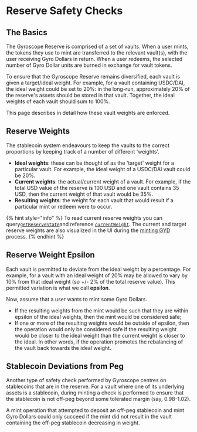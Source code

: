# Reserve Safety Checks

## The Basics

The Gyroscope Reserve is comprised of a set of vaults. When a user mints, the tokens they use to mint are transferred to the relevant vault(s), with the user receiving Gyro Dollars in return. When a user redeems, the selected number of Gyro Dollar units are burned in exchange for vault tokens.

To ensure that the Gyroscope Reserve remains diversified, each vault is given a target/ideal weight. For example, for a vault containing USDC/DAI, the ideal weight could be set to 20%: in the long-run, approximately 20% of the reserve's assets should be stored in that vault. Together, the ideal weights of each vault should sum to 100%.&#x20;

This page describes in detail how these vault weights are enforced.&#x20;

## Reserve Weights

The stablecoin system endeavours to keep the vaults to the correct proportions by keeping track of a number of different 'weights'.

* **Ideal weights**: these can be thought of as the 'target' weight for a particular vault. For example, the ideal weight of a USDC/DAI vault could be 20%.&#x20;
* **Current weights**: the actual/current weight of a vault. For example, if the total USD value of the reserve is 100 USD and one vault contains 35 USD, then the current weight of that vault would be 35%.
* **Resulting weights**: the weight for each vault that would result if a particular mint or redeem were to occur.

{% hint style="info" %}
To read current reserve weights you can query[`getReserveState`](https://etherscan.io/address/0x2519A729535470830D345b78109818F94C1c2869#readContract)and reference [`currentWeight`](https://github.com/gyrostable/gyd-core/blob/main/libraries/DataTypes.sol#L99). The current and target reserve weights are also visualized in the UI during the [minting GYD](https://app.gyro.finance/dsm/) process.
{% endhint %}

## Reserve Weight Epsilon

Each vault is permitted to deviate from the ideal weight by a percentage. For example, for a vault with an ideal weight of 20% may be allowed to vary by 10% from that ideal weight (so +/- 2% of the total reserve value). This permitted variation is what we call **epsilon**.

Now, assume that a user wants to mint some Gyro Dollars.

* If the resulting weights from the mint would be such that they are within epsilon of the ideal weights, then the mint would be considered safe;
* If one or more of the resulting weights would be outside of epsilon, then the operation would only be considered safe if the resulting weight would be closer to the ideal weight than the current weight is closer to the ideal. In other words, if the operation promotes the rebalancing of the vault back towards the ideal weight.&#x20;

## Stablecoin Deviations from Peg

Another type of safety check performed by Gyroscope centres on stablecoins that are in the reserve. For a vault where one of its underlying assets is a stablecoin, during minting a check is performed to ensure that the stablecoin is not off-peg beyond some tolerated margin (say, 0.98-1.02).&#x20;

A mint operation that attempted to deposit an off-peg stablecoin and mint Gyro Dollars could only succeed if the mint did not result in the vault containing the off-peg stablecoin decreasing in weight.&#x20;



